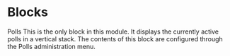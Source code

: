# Blocks

Polls This is the only block in this module. It displays the currently active polls in a vertical stack. The contents of this block are configured through the Polls administration menu.

